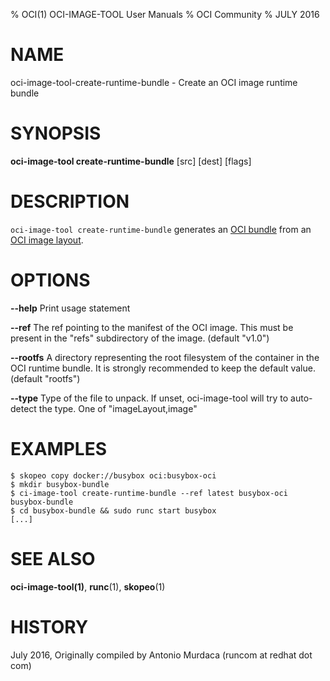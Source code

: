 % OCI(1) OCI-IMAGE-TOOL User Manuals
% OCI Community
% JULY 2016
# NAME
oci-image-tool-create-runtime-bundle \- Create an OCI image runtime bundle

# SYNOPSIS
**oci-image-tool create-runtime-bundle** [src] [dest] [flags]

# DESCRIPTION
`oci-image-tool create-runtime-bundle` generates an [OCI bundle](https://github.com/opencontainers/runtime-spec/blob/master/bundle.md) from an [OCI image layout](https://github.com/opencontainers/image-spec/blob/master/image-layout.md).


# OPTIONS
**--help**
  Print usage statement

**--ref**
  The ref pointing to the manifest of the OCI image. This must be present in the "refs" subdirectory of the image. (default "v1.0")

**--rootfs**
  A directory representing the root filesystem of the container in the OCI runtime bundle. It is strongly recommended to keep the default value. (default "rootfs")

**--type**
  Type of the file to unpack. If unset, oci-image-tool will try to auto-detect the type. One of "imageLayout,image"

# EXAMPLES
```
$ skopeo copy docker://busybox oci:busybox-oci
$ mkdir busybox-bundle
$ ci-image-tool create-runtime-bundle --ref latest busybox-oci busybox-bundle
$ cd busybox-bundle && sudo runc start busybox
[...]
```

# SEE ALSO
**oci-image-tool(1)**, **runc**(1), **skopeo**(1)

# HISTORY
July 2016, Originally compiled by Antonio Murdaca (runcom at redhat dot com)
